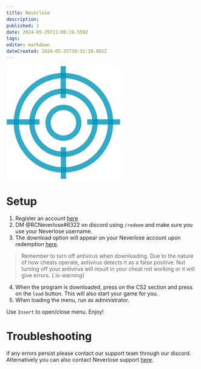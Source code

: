 ```yaml
---
title: Neverlose
description: 
published: 1
date: 2024-05-25T11:00:19.558Z
tags: 
editor: markdown
dateCreated: 2024-05-25T10:32:38.881Z
---
```


<img src="/neverlose1.png" alt="cherax-logo" width="300"/>
                                                  

# Setup


1. Register an account [here](https://neverlose.cc/?redir=me)
2. DM @RCNeverlose#6322 on discord using `/redeem` and make sure you use your Neverlose username.
3. The download option will appear on your Neverlose account upon redemption [here](https://en.neverlose.cc/me).
> Remember to turn off antivirus when downloading. Due to the nature of how cheats operate, antivirus detects it as a false positive. Not turning off your antivirus will result in your cheat not working or it will give errors. {.is-warning}
4. When the program is downloaded, press on the CS2 section and press on the `load` button. This will also start your game for you.
5. When loading the menu, run as administrator.

 Use `Insert` to open/close menu.
 Enjoy!
 
 # Troubleshooting
 if any errors persist please contact our support team through our discord. Alternatively you can also contact Neverlose support [here](https://en.neverlose.cc/tickets).